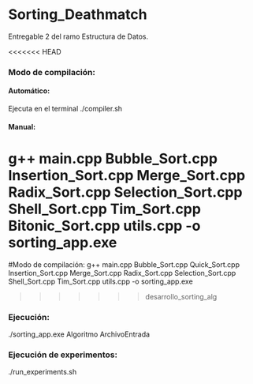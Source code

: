# Sorting_Deathmatch
Entregable 2 del ramo Estructura de Datos.

<<<<<<< HEAD
### Modo de compilación:
#### Automático:
Ejecuta en el terminal ./compiler.sh
#### Manual:
g++ main.cpp Bubble_Sort.cpp Insertion_Sort.cpp Merge_Sort.cpp Radix_Sort.cpp Selection_Sort.cpp Shell_Sort.cpp Tim_Sort.cpp Bitonic_Sort.cpp utils.cpp -o sorting_app.exe
=======
#Modo de compilación:
g++ main.cpp Bubble_Sort.cpp Quick_Sort.cpp Insertion_Sort.cpp Merge_Sort.cpp Radix_Sort.cpp Selection_Sort.cpp Shell_Sort.cpp Tim_Sort.cpp utils.cpp -o sorting_app.exe
>>>>>>> desarrollo_sorting_alg

### Ejecución:
./sorting_app.exe Algoritmo ArchivoEntrada

### Ejecución de experimentos:
./run_experiments.sh